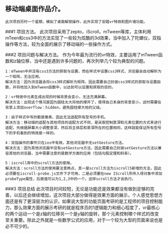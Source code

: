 ## 移动端桌面作品介。
    此次项目历时一个星期，模拟了桌面解锁操作，此外实现了安踏vr特效和图片墙功能。

###1 项目方法。
    此次项目采用了zepto，iScroll，mTween等库，主体利用mTeen和css3中的方法实现了一些较为炫酷的3d效果，当中加入了陀螺仪，双指操作等方法，较为全面的展示了移动端的一些操作方式。

###2 项目问题与解决方法。
    作为今年最为流行的vr特效，主要运用了mTween函数和z轴位移，当中还是遇到许多问题的，再次列举几个较为典型的问题。
    
    1：mTween中并没有css3方法的获取与设置，而在样式中设置css3样式，浏览器会自动解析为一个矩阵，无法应用。
    解决方法：因为浏览器会将css3样式解析为矩阵，因此需要自己封装css3样式的获取与设置函数，并将他加入到mTween函数中，以达到可以设置和获取的目的。
    
    2：vr特效中元素生成出现的时候背景会变小，无法充满屏幕。
    解决方法：出现这个情况是因为圆柱太大将他的撑开了，使得自己本身的背景变小，这时需要在背景上添加overflow：hidden，避免圆柱撑大他的父级。
    
    3：由于样式中写的都是像素，因此无法适配所有型号的手机。
    解决方法：移动端的适配与其他项目的适配方式不同，是采取控制景深和元素位置的方式来进行适配，先根据屏幕大小调整景深，然后将主体层和景深所在的位置相同，这样就能保证所有型号下的手机看到的特效是一样的。
    
    4：双指操作的事件只在ios中有效，其他浏览器中无setGesture方法。
    解决方法：因为其他浏览器中没有setGesture方法，因此需要自己封装setGesture方法以兼容其他的浏览器，当中需要注意的是数学方面的应用（包括勾股定理和斜率）。
    
    5：iscroll库中的scroll方法的使用。
    解决方法：scroll方法的使用要注意两点，其一是scroll方法为iscroll5新增的方法，因此必须要在iscroll-probe.js文件下才可用，二是必须要在new IScroll所传入得对象中添加probeType属性，后面值可以为1,2,3中的一个。这样scroll方法才会执行。
    
###3 项目总结
    此次项目时间较短，无论是功能还是效果都没有做到足够的完善，以后还会继续增加，这次项目大部分做得是效果方面的展示，个人感觉思想方面还是有了更深层次的认识，如果说大型的功能页面考研的是工程师的项目控制能力，那么效果方面的展示考研的就是程序员的1逻辑能力和细心程度了，vr最核心的两个运动一个是z轴的位移另一个是y轴的旋转，那个元素控制哪个样式的改变至关重要。除此之外就是一些数学公式的应用，对于一个较为大型的页面来说也是必不可少的。
